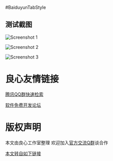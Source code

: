 #BaiduyunTabStyle

## 测试截图
![Screenshot 1](http://git.oschina.net/way/BaiduyunTabStyle/raw/master/screenShots/1.png "Screenshot 1")

![Screenshot 2](http://git.oschina.net/way/BaiduyunTabStyle/raw/master/screenShots/2.png "Screenshot 2")

![Screenshot 3](http://git.oschina.net/way/BaiduyunTabStyle/raw/master/screenShots/3.png "Screenshot 3")



 # 良心友情链接

[腾讯QQ群快速检索](http://u.720life.cn/s/8cf73f7c)

[软件免费开发论坛](http://u.720life.cn/s/bbb01dc0)

# 版权声明 

本文由良心工作室整理 欢迎加入[官方交流Q群](https://u.720life.cn/s/f2316816)谈合作

[本文转自如下链接](http://u.720life.cn/g/2e71d0f0a5c601172267ba20d3a43c6eda3780b826c838420d9f97e3dbca1d64af7aa8577acbda5117ac92cc648db2103b9428f5ec8a278da6a5dd0600c7bff8)